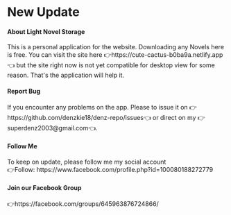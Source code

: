 # New Update
<h4>About Light Novel Storage</h4>
This is a personal application for the website. Downloading any Novels here is free.  You can visit the site here 👉https://cute-cactus-b0ba9a.netlify.app👈 but the site right now is not yet compatible for desktop view for some reason. That's the application will help it.

<h4>Report Bug</h4>
If you encounter any problems on the app. Please to issue it on 👉https://github.com/denzkie18/denz-repo/issues👈 or direct on my 👉 superdenz2003@gmail.com👈.

<h4>Follow Me</h4>
To keep on update, please follow me my social account
<br>👉Follow: https://www.facebook.com/profile.php?id=100080188272779

<h4>Join our Facebook Group</h4>
👉https://facebook.com/groups/645963876724866/

